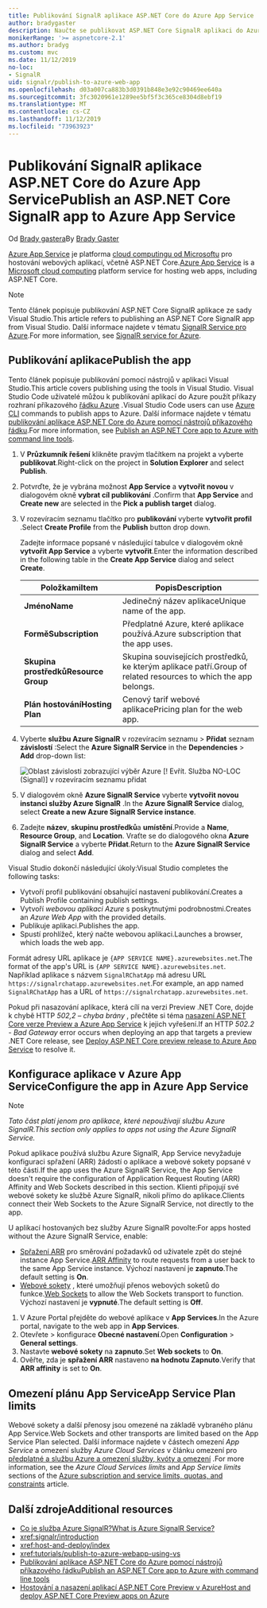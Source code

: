 ```yaml
---
title: Publikování SignalR aplikace ASP.NET Core do Azure App Service
author: bradygaster
description: Naučte se publikovat ASP.NET Core SignalR aplikaci do Azure App Service.
monikerRange: '>= aspnetcore-2.1'
ms.author: bradyg
ms.custom: mvc
ms.date: 11/12/2019
no-loc:
- SignalR
uid: signalr/publish-to-azure-web-app
ms.openlocfilehash: d03a007ca883b3d0391b848e3e92c90469ee640a
ms.sourcegitcommit: 3fc3020961e1289ee5bf5f3c365ce8304d8ebf19
ms.translationtype: MT
ms.contentlocale: cs-CZ
ms.lasthandoff: 11/12/2019
ms.locfileid: "73963923"
---
```

# <a name="publish-an-aspnet-core-opno-locsignalr-app-to-azure-app-service"></a><span data-ttu-id="83cee-103">Publikování SignalR aplikace ASP.NET Core do Azure App Service</span><span class="sxs-lookup"><span data-stu-id="83cee-103">Publish an ASP.NET Core SignalR app to Azure App Service</span></span>

<span data-ttu-id="83cee-104">Od [Brady gastera](https://twitter.com/bradygaster)</span><span class="sxs-lookup"><span data-stu-id="83cee-104">By [Brady Gaster](https://twitter.com/bradygaster)</span></span>

<span data-ttu-id="83cee-105">[Azure App Service](/azure/app-service/app-service-web-overview) je platforma [cloud computingu od Microsoftu](https://azure.microsoft.com/) pro hostování webových aplikací, včetně ASP.NET Core.</span><span class="sxs-lookup"><span data-stu-id="83cee-105">[Azure App Service](/azure/app-service/app-service-web-overview) is a [Microsoft cloud computing](https://azure.microsoft.com/) platform service for hosting web apps, including ASP.NET Core.</span></span>

> [!NOTE]
> <span data-ttu-id="83cee-106">Tento článek popisuje publikování ASP.NET Core SignalR aplikace ze sady Visual Studio.</span><span class="sxs-lookup"><span data-stu-id="83cee-106">This article refers to publishing an ASP.NET Core SignalR app from Visual Studio.</span></span> <span data-ttu-id="83cee-107">Další informace najdete v tématu [SignalR Service pro Azure](https://azure.microsoft.com/services/signalr-service).</span><span class="sxs-lookup"><span data-stu-id="83cee-107">For more information, see [SignalR service for Azure](https://azure.microsoft.com/services/signalr-service).</span></span>

## <a name="publish-the-app"></a><span data-ttu-id="83cee-108">Publikování aplikace</span><span class="sxs-lookup"><span data-stu-id="83cee-108">Publish the app</span></span>

<span data-ttu-id="83cee-109">Tento článek popisuje publikování pomocí nástrojů v aplikaci Visual Studio.</span><span class="sxs-lookup"><span data-stu-id="83cee-109">This article covers publishing using the tools in Visual Studio.</span></span> <span data-ttu-id="83cee-110">Visual Studio Code uživatelé můžou k publikování aplikací do Azure použít příkazy rozhraní příkazového [řádku Azure](/cli/azure) .</span><span class="sxs-lookup"><span data-stu-id="83cee-110">Visual Studio Code users can use [Azure CLI](/cli/azure) commands to publish apps to Azure.</span></span> <span data-ttu-id="83cee-111">Další informace najdete v tématu [publikování aplikace ASP.NET Core do Azure pomocí nástrojů příkazového řádku](/azure/app-service/app-service-web-get-started-dotnet).</span><span class="sxs-lookup"><span data-stu-id="83cee-111">For more information, see [Publish an ASP.NET Core app to Azure with command line tools](/azure/app-service/app-service-web-get-started-dotnet).</span></span>

1. <span data-ttu-id="83cee-112">V **Průzkumník řešení** klikněte pravým tlačítkem na projekt a vyberte **publikovat**.</span><span class="sxs-lookup"><span data-stu-id="83cee-112">Right-click on the project in **Solution Explorer** and select **Publish**.</span></span>

1. <span data-ttu-id="83cee-113">Potvrďte, že je vybrána možnost **App Service** a **vytvořit novou** v dialogovém okně **vybrat cíl publikování** .</span><span class="sxs-lookup"><span data-stu-id="83cee-113">Confirm that **App Service** and **Create new** are selected in the **Pick a publish target** dialog.</span></span>

1. <span data-ttu-id="83cee-114">V rozevíracím seznamu tlačítko pro **publikování** vyberte **vytvořit profil** .</span><span class="sxs-lookup"><span data-stu-id="83cee-114">Select **Create Profile** from the **Publish** button drop down.</span></span>

   <span data-ttu-id="83cee-115">Zadejte informace popsané v následující tabulce v dialogovém okně **vytvořit App Service** a vyberte **vytvořit**.</span><span class="sxs-lookup"><span data-stu-id="83cee-115">Enter the information described in the following table in the **Create App Service** dialog and select **Create**.</span></span>

   | <span data-ttu-id="83cee-116">Položkami</span><span class="sxs-lookup"><span data-stu-id="83cee-116">Item</span></span>               | <span data-ttu-id="83cee-117">Popis</span><span class="sxs-lookup"><span data-stu-id="83cee-117">Description</span></span> |
   | ------------------ | ----------- |
   | <span data-ttu-id="83cee-118">**Jméno**</span><span class="sxs-lookup"><span data-stu-id="83cee-118">**Name**</span></span>           | <span data-ttu-id="83cee-119">Jedinečný název aplikace</span><span class="sxs-lookup"><span data-stu-id="83cee-119">Unique name of the app.</span></span> |
   | <span data-ttu-id="83cee-120">**Formě**</span><span class="sxs-lookup"><span data-stu-id="83cee-120">**Subscription**</span></span>   | <span data-ttu-id="83cee-121">Předplatné Azure, které aplikace používá.</span><span class="sxs-lookup"><span data-stu-id="83cee-121">Azure subscription that the app uses.</span></span> |
   | <span data-ttu-id="83cee-122">**Skupina prostředků**</span><span class="sxs-lookup"><span data-stu-id="83cee-122">**Resource Group**</span></span> | <span data-ttu-id="83cee-123">Skupina souvisejících prostředků, ke kterým aplikace patří.</span><span class="sxs-lookup"><span data-stu-id="83cee-123">Group of related resources to which the app belongs.</span></span> |
   | <span data-ttu-id="83cee-124">**Plán hostování**</span><span class="sxs-lookup"><span data-stu-id="83cee-124">**Hosting Plan**</span></span>   | <span data-ttu-id="83cee-125">Cenový tarif webové aplikace</span><span class="sxs-lookup"><span data-stu-id="83cee-125">Pricing plan for the web app.</span></span> |

1. <span data-ttu-id="83cee-126">Vyberte **službu Azure SignalR** v rozevíracím seznamu > **Přidat** seznam **závislostí** :</span><span class="sxs-lookup"><span data-stu-id="83cee-126">Select the **Azure SignalR Service** in the **Dependencies** > **Add** drop-down list:</span></span>

   ![Oblast závislosti zobrazující výběr Azure [! Evřít. Služba NO-LOC (Signal)] v rozevíracím seznamu přidat](publish-to-azure-web-app/_static/signalr-service-dependency.png)

1. <span data-ttu-id="83cee-128">V dialogovém okně **Azure SignalR Service** vyberte **vytvořit novou instanci služby Azure SignalR** .</span><span class="sxs-lookup"><span data-stu-id="83cee-128">In the **Azure SignalR Service** dialog, select **Create a new Azure SignalR Service instance**.</span></span>

1. <span data-ttu-id="83cee-129">Zadejte **název**, **skupinu prostředků**a **umístění**.</span><span class="sxs-lookup"><span data-stu-id="83cee-129">Provide a **Name**, **Resource Group**, and **Location**.</span></span> <span data-ttu-id="83cee-130">Vraťte se do dialogového okna **Azure SignalR Service** a vyberte **Přidat**.</span><span class="sxs-lookup"><span data-stu-id="83cee-130">Return to the **Azure SignalR Service** dialog and select **Add**.</span></span>

<span data-ttu-id="83cee-131">Visual Studio dokončí následující úkoly:</span><span class="sxs-lookup"><span data-stu-id="83cee-131">Visual Studio completes the following tasks:</span></span>

* <span data-ttu-id="83cee-132">Vytvoří profil publikování obsahující nastavení publikování.</span><span class="sxs-lookup"><span data-stu-id="83cee-132">Creates a Publish Profile containing publish settings.</span></span>
* <span data-ttu-id="83cee-133">Vytvoří *webovou aplikaci Azure* s poskytnutými podrobnostmi.</span><span class="sxs-lookup"><span data-stu-id="83cee-133">Creates an *Azure Web App* with the provided details.</span></span>
* <span data-ttu-id="83cee-134">Publikuje aplikaci.</span><span class="sxs-lookup"><span data-stu-id="83cee-134">Publishes the app.</span></span>
* <span data-ttu-id="83cee-135">Spustí prohlížeč, který načte webovou aplikaci.</span><span class="sxs-lookup"><span data-stu-id="83cee-135">Launches a browser, which loads the web app.</span></span>

<span data-ttu-id="83cee-136">Formát adresy URL aplikace je `{APP SERVICE NAME}.azurewebsites.net`.</span><span class="sxs-lookup"><span data-stu-id="83cee-136">The format of the app's URL is `{APP SERVICE NAME}.azurewebsites.net`.</span></span> <span data-ttu-id="83cee-137">Například aplikace s názvem `SignalRChatApp` má adresu URL `https://signalrchatapp.azurewebsites.net`.</span><span class="sxs-lookup"><span data-stu-id="83cee-137">For example, an app named `SignalRChatApp` has a URL of `https://signalrchatapp.azurewebsites.net`.</span></span>

<span data-ttu-id="83cee-138">Pokud při nasazování aplikace, která cílí na verzi Preview .NET Core, dojde k chybě HTTP *502,2 – chyba brány* , přečtěte si téma [nasazení ASP.NET Core verze Preview a Azure App Service](xref:host-and-deploy/azure-apps/index#deploy-aspnet-core-preview-release-to-azure-app-service) k jejich vyřešení.</span><span class="sxs-lookup"><span data-stu-id="83cee-138">If an HTTP *502.2 - Bad Gateway* error occurs when deploying an app that targets a preview .NET Core release, see [Deploy ASP.NET Core preview release to Azure App Service](xref:host-and-deploy/azure-apps/index#deploy-aspnet-core-preview-release-to-azure-app-service) to resolve it.</span></span>

## <a name="configure-the-app-in-azure-app-service"></a><span data-ttu-id="83cee-139">Konfigurace aplikace v Azure App Service</span><span class="sxs-lookup"><span data-stu-id="83cee-139">Configure the app in Azure App Service</span></span>

> [!NOTE]
> <span data-ttu-id="83cee-140">*Tato část platí jenom pro aplikace, které nepoužívají službu Azure SignalR.*</span><span class="sxs-lookup"><span data-stu-id="83cee-140">*This section only applies to apps not using the Azure SignalR Service.*</span></span>
>
> <span data-ttu-id="83cee-141">Pokud aplikace používá službu Azure SignalR, App Service nevyžaduje konfiguraci spřažení (ARR) žádostí o aplikace a webové sokety popsané v této části.</span><span class="sxs-lookup"><span data-stu-id="83cee-141">If the app uses the Azure SignalR Service, the App Service doesn't require the configuration of Application Request Routing (ARR) Affinity and Web Sockets described in this section.</span></span> <span data-ttu-id="83cee-142">Klienti připojují své webové sokety ke službě Azure SignalR, nikoli přímo do aplikace.</span><span class="sxs-lookup"><span data-stu-id="83cee-142">Clients connect their Web Sockets to the Azure SignalR Service, not directly to the app.</span></span>

<span data-ttu-id="83cee-143">U aplikací hostovaných bez služby Azure SignalR povolte:</span><span class="sxs-lookup"><span data-stu-id="83cee-143">For apps hosted without the Azure SignalR Service, enable:</span></span>

* <span data-ttu-id="83cee-144">[Spřažení ARR](https://azure.github.io/AppService/2016/05/16/Disable-Session-affinity-cookie-(ARR-cookie)-for-Azure-web-apps.html) pro směrování požadavků od uživatele zpět do stejné instance App Service.</span><span class="sxs-lookup"><span data-stu-id="83cee-144">[ARR Affinity](https://azure.github.io/AppService/2016/05/16/Disable-Session-affinity-cookie-(ARR-cookie)-for-Azure-web-apps.html) to route requests from a user back to the same App Service instance.</span></span> <span data-ttu-id="83cee-145">Výchozí nastavení je **zapnuto**.</span><span class="sxs-lookup"><span data-stu-id="83cee-145">The default setting is **On**.</span></span>
* <span data-ttu-id="83cee-146">[Webové sokety](xref:fundamentals/websockets) , které umožňují přenos webových soketů do funkce.</span><span class="sxs-lookup"><span data-stu-id="83cee-146">[Web Sockets](xref:fundamentals/websockets) to allow the Web Sockets transport to function.</span></span> <span data-ttu-id="83cee-147">Výchozí nastavení je **vypnuté**.</span><span class="sxs-lookup"><span data-stu-id="83cee-147">The default setting is **Off**.</span></span>

1. <span data-ttu-id="83cee-148">V Azure Portal přejděte do webové aplikace v **App Services**.</span><span class="sxs-lookup"><span data-stu-id="83cee-148">In the Azure portal, navigate to the web app in **App Services**.</span></span>
1. <span data-ttu-id="83cee-149">Otevřete > konfigurace **Obecné nastavení**.</span><span class="sxs-lookup"><span data-stu-id="83cee-149">Open **Configuration** > **General settings**.</span></span>
1. <span data-ttu-id="83cee-150">Nastavte **webové sokety** na **zapnuto**.</span><span class="sxs-lookup"><span data-stu-id="83cee-150">Set **Web sockets** to **On**.</span></span>
1. <span data-ttu-id="83cee-151">Ověřte, zda je **spřažení ARR** nastaveno **na hodnotu Zapnuto**.</span><span class="sxs-lookup"><span data-stu-id="83cee-151">Verify that **ARR affinity** is set to **On**.</span></span>

## <a name="app-service-plan-limits"></a><span data-ttu-id="83cee-152">Omezení plánu App Service</span><span class="sxs-lookup"><span data-stu-id="83cee-152">App Service Plan limits</span></span>

<span data-ttu-id="83cee-153">Webové sokety a další přenosy jsou omezené na základě vybraného plánu App Service.</span><span class="sxs-lookup"><span data-stu-id="83cee-153">Web Sockets and other transports are limited based on the App Service Plan selected.</span></span> <span data-ttu-id="83cee-154">Další informace najdete v částech omezení *App Service* a omezení služby *Azure Cloud Services* v článku omezení pro [předplatné a službu Azure a omezení služby, kvóty a omezení](/azure/azure-subscription-service-limits#app-service-limits) .</span><span class="sxs-lookup"><span data-stu-id="83cee-154">For more information, see the *Azure Cloud Services limits* and *App Service limits* sections of the [Azure subscription and service limits, quotas, and constraints](/azure/azure-subscription-service-limits#app-service-limits) article.</span></span>

## <a name="additional-resources"></a><span data-ttu-id="83cee-155">Další zdroje</span><span class="sxs-lookup"><span data-stu-id="83cee-155">Additional resources</span></span>

* <span data-ttu-id="83cee-156">[Co je služba Azure SignalR?](/azure/azure-signalr/signalr-overview)</span><span class="sxs-lookup"><span data-stu-id="83cee-156">[What is Azure SignalR Service?](/azure/azure-signalr/signalr-overview)</span></span>
* <xref:signalr/introduction>
* <xref:host-and-deploy/index>
* <xref:tutorials/publish-to-azure-webapp-using-vs>
* [<span data-ttu-id="83cee-157">Publikování aplikace ASP.NET Core do Azure pomocí nástrojů příkazového řádku</span><span class="sxs-lookup"><span data-stu-id="83cee-157">Publish an ASP.NET Core app to Azure with command line tools</span></span>](/azure/app-service/app-service-web-get-started-dotnet)
* [<span data-ttu-id="83cee-158">Hostování a nasazení aplikací ASP.NET Core Preview v Azure</span><span class="sxs-lookup"><span data-stu-id="83cee-158">Host and deploy ASP.NET Core Preview apps on Azure</span></span>](xref:host-and-deploy/azure-apps/index#deploy-aspnet-core-preview-release-to-azure-app-service)
